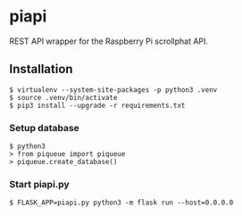 # piapi
REST API wrapper for the Raspberry Pi scrollphat API.


Installation
------------

```
$ virtualenv --system-site-packages -p python3 .venv
$ source .venv/bin/activate
$ pip3 install --upgrade -r requirements.txt
```

### Setup database

```
$ python3
> from piqueue import piqueue
> piqueue.create_database()
```

### Start piapi.py

```
$ FLASK_APP=piapi.py python3 -m flask run --host=0.0.0.0
```
